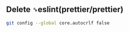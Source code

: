 <!--
 * @Author: kingford
 * @Date: 2021-09-03 08:42:11
 * @LastEditTime: 2021-09-06 08:54:38
-->

## Delete `␍`eslint(prettier/prettier)

```bash
git config --global core.autocrlf false

```
